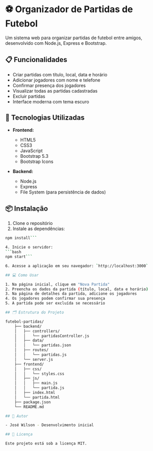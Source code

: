 # ⚽ Organizador de Partidas de Futebol

Um sistema web para organizar partidas de futebol entre amigos, desenvolvido com Node.js, Express e Bootstrap.

## 📋 Funcionalidades

- Criar partidas com título, local, data e horário
- Adicionar jogadores com nome e telefone
- Confirmar presença dos jogadores
- Visualizar todas as partidas cadastradas
- Excluir partidas
- Interface moderna com tema escuro

## 🚀 Tecnologias Utilizadas

- **Frontend:**
  - HTML5
  - CSS3
  - JavaScript
  - Bootstrap 5.3
  - Bootstrap Icons

- **Backend:**
  - Node.js
  - Express
  - File System (para persistência de dados)

## 📦 Instalação

1. Clone o repositório
2. Instale as dependências:
```bash
npm install```

4. Inicie o servidor:
```bash
npm start```

6. Acesse a aplicação em seu navegador: `http://localhost:3000`

## 💻 Como Usar

1. Na página inicial, clique em "Nova Partida"
2. Preencha os dados da partida (título, local, data e horário)
3. Na página de detalhes da partida, adicione os jogadores
4. Os jogadores podem confirmar sua presença
5. A partida pode ser excluída se necessário

## 🗂️ Estrutura do Projeto

futebol-partidas/
    ├── backend/
    │   ├── controllers/
    │   │   └── partidasController.js
    │   ├── data/
    │   │   └── partidas.json
    │   ├── routes/
    │   │   └── partidas.js
    │   └── server.js
    ├── frontend/
    │   ├── css/
    │   │   └── styles.css
    │   ├── js/
    │   │   ├── main.js
    │   │   └── partida.js
    │   ├── index.html
    │   └── partida.html
    ├── package.json
    └── README.md

## 👥 Autor

- José Wilson - Desenvolvimento inicial

## 📝 Licença

Este projeto está sob a licença MIT.

